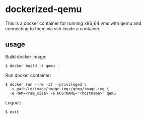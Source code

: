 # dockerized-qemu

This is a docker container for running x86_64 vms with qemu and connecting to them via ssh inside a container.

## usage

Build docker image:

```
$ docker build -t qemu .
```

Run docker container:

```
$ docker run --rm -it --privileged \
  -v path/to/image/image.img:/qemu/image.img \
  -e RAM=<ram_size> -e HOSTNAME='<hostname>' qemu
```

Logout:

```
$ exit
```
